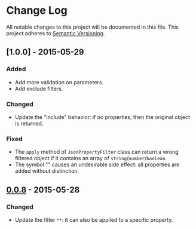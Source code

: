 # Change Log
All notable changes to this project will be documented in this file.
This project adheres to [Semantic Versioning](http://semver.org/).

## [1.0.0] - 2015-05-29
### Added
- Add more validation on parameters.
- Add exclude filters.

### Changed
- Update the "include" behavior: if no properties, then the original object is returned.

### Fixed
- The `apply` method of `JsonPropertyFilter` class can return a wrong filtered object if it contains an array of `string`/`number`/`boolean`.
- The symbol "" causes an undesirable side effect: all properties are added without distinction.

## [0.0.8] - 2015-05-28
### Changed
- Update the filter `**`: it can also be applied to a specific property.

[Unreleased]: https://github.com/cyrilschumacher/json-property-filter/compare/v0.0.8...HEAD
[0.0.8]: https://github.com/cyrilschumacher/json-property-filter/compare/v0.0.6...v0.0.8

